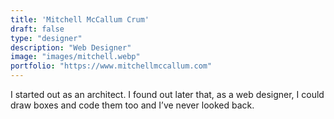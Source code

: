 ```yaml
---
title: 'Mitchell McCallum Crum'
draft: false
type: "designer"
description: "Web Designer"
image: "images/mitchell.webp"
portfolio: "https://www.mitchellmccallum.com"
---
```


I started out as an architect. I found out later that, as a web designer, I could draw boxes and code them too and I’ve never looked back.
